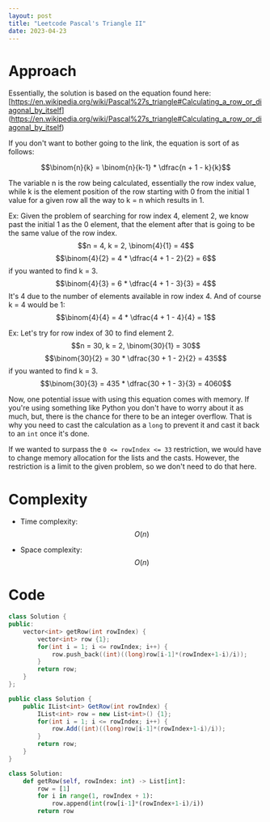 ```yaml
---
layout: post
title: "Leetcode Pascal's Triangle II"
date: 2023-04-23
---
```



# Approach
Essentially, the solution is based on the equation found here: [https://en.wikipedia.org/wiki/Pascal%27s_triangle#Calculating_a_row_or_diagonal_by_itself] (https://en.wikipedia.org/wiki/Pascal%27s_triangle#Calculating_a_row_or_diagonal_by_itself)

If you don't want to bother going to the link, the equation is sort of as follows: 

$$\binom{n}{k} = \binom{n}{k-1} * \dfrac{n + 1 - k}{k}$$

The variable n is the row being calculated, essentially the row index value, while k is the element position of the row starting with 0 from the initial 1 value for a given row all the way to k = n which results in 1.

Ex:
Given the problem of searching for row index 4, element 2, we know past the initial 1 as the 0 element, that the element after that is going to be the same value of the row index.
$$n = 4, k = 2, \binom{4}{1} = 4$$
$$\binom{4}{2} = 4 * \dfrac{4 + 1 - 2}{2} = 6$$
if you wanted to find k = 3.
$$\binom{4}{3} = 6 * \dfrac{4 + 1 - 3}{3} = 4$$
It's 4 due to the number of elements available in row index 4.
And of course k = 4 would be 1:
$$\binom{4}{4} = 4 * \dfrac{4 + 1 - 4}{4} = 1$$

Ex:
Let's try for row index of 30 to find element 2.
$$n = 30, k = 2, \binom{30}{1} = 30$$
$$\binom{30}{2} = 30 * \dfrac{30 + 1 - 2}{2} = 435$$
if you wanted to find k = 3.
$$\binom{30}{3} = 435 * \dfrac{30 + 1 - 3}{3} = 4060$$

Now, one potential issue with using this equation comes with memory. If you're using something like Python you don't have to worry about it as much, but, there is the chance for there to be an integer overflow. That is why you need to cast the calculation as a `long` to prevent it and cast it back to an `int` once it's done. 

If we wanted to surpass the `0 <= rowIndex <= 33` restriction, we would have to change memory allocation for the lists and the casts. However, the restriction is a limit to the given problem, so we don't need to do that here.

# Complexity
- Time complexity: $$O(n)$$
<!-- Add your time complexity here, e.g. $$O(n)$$ -->

- Space complexity: $$O(n)$$ 
<!-- Add your space complexity here, e.g. $$O(n)$$ -->

# Code
```C++ []
class Solution {
public:
    vector<int> getRow(int rowIndex) {
        vector<int> row {1};
        for(int i = 1; i <= rowIndex; i++) {
            row.push_back((int)((long)row[i-1]*(rowIndex+1-i)/i));
        }
        return row;
    }
};
```
```csharp []
public class Solution {
    public IList<int> GetRow(int rowIndex) {
        IList<int> row = new List<int>() {1};
        for(int i = 1; i <= rowIndex; i++) {
            row.Add((int)((long)row[i-1]*(rowIndex+1-i)/i));
        }
        return row;
    }
}
```
```Python []
class Solution:
    def getRow(self, rowIndex: int) -> List[int]:
        row = [1]
        for i in range(1, rowIndex + 1):
            row.append(int(row[i-1]*(rowIndex+1-i)/i))
        return row
```
